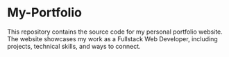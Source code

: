 # My-Portfolio
This repository contains the source code for my personal portfolio website. The website showcases my work as a Fullstack Web Developer, including projects, technical skills, and ways to connect.
